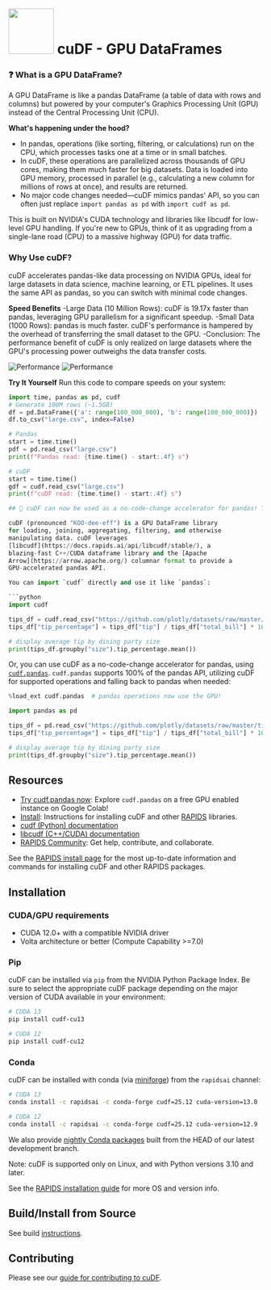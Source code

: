 # <div align="left"><img src="img/rapids_logo.png" width="90px"/>&nbsp;cuDF - GPU DataFrames</div>

### ❓ What is a GPU DataFrame?
A GPU DataFrame is like a pandas DataFrame (a table of data with rows and columns) but powered by your computer's Graphics Processing Unit (GPU) instead of the Central Processing Unit (CPU). 

**What's happening under the hood?**
- In pandas, operations (like sorting, filtering, or calculations) run on the CPU, which processes tasks one at a time or in small batches.
- In cuDF, these operations are parallelized across thousands of GPU cores, making them much faster for big datasets. Data is loaded into GPU memory, processed in parallel (e.g., calculating a new column for millions of rows at once), and results are returned.
- No major code changes needed—cuDF mimics pandas' API, so you can often just replace `import pandas as pd` with `import cudf as pd`.

This is built on NVIDIA's CUDA technology and libraries like libcudf for low-level GPU handling. If you're new to GPUs, think of it as upgrading from a single-lane road (CPU) to a massive highway (GPU) for data traffic.

### Why Use cuDF?
cuDF accelerates pandas-like data processing on NVIDIA GPUs, ideal for large datasets in data science, machine learning, or ETL pipelines. It uses the same API as pandas, so you can switch with minimal code changes.

**Speed Benefits**
-Large Data (10 Million Rows): cuDF is 19.17x faster than pandas, leveraging GPU parallelism for a significant speedup.
-Small Data (1000 Rows): pandas is much faster. cuDF's performance is hampered by the overhead of transferring the small dataset to the GPU.
-Conclusion: The performance benefit of cuDF is only realized on large datasets where the GPU's processing power outweighs the data transfer costs.

![Performance](https://i.ibb.co/0ybhzYMv/Screenshot-2025-10-01-123714.png)
![Performance](https://i.ibb.co/rGhSgX87/Screenshot-2025-10-01-124017.png)

**Try It Yourself**
Run this code to compare speeds on your system:

```python
import time, pandas as pd, cudf
# Generate 100M rows (~1.5GB)
df = pd.DataFrame({'a': range(100_000_000), 'b': range(100_000_000)})
df.to_csv("large.csv", index=False)

# Pandas
start = time.time()
pdf = pd.read_csv("large.csv")
print(f"Pandas read: {time.time() - start:.4f} s")

# cuDF
start = time.time()
gdf = cudf.read_csv("large.csv")
print(f"cuDF read: {time.time() - start:.4f} s")

## 📢 cuDF can now be used as a no-code-change accelerator for pandas! To learn more, see [here](https://rapids.ai/cudf-pandas/)!

cuDF (pronounced "KOO-dee-eff") is a GPU DataFrame library
for loading, joining, aggregating, filtering, and otherwise
manipulating data. cuDF leverages
[libcudf](https://docs.rapids.ai/api/libcudf/stable/), a
blazing-fast C++/CUDA dataframe library and the [Apache
Arrow](https://arrow.apache.org/) columnar format to provide a
GPU-accelerated pandas API.

You can import `cudf` directly and use it like `pandas`:

```python
import cudf

tips_df = cudf.read_csv("https://github.com/plotly/datasets/raw/master/tips.csv")
tips_df["tip_percentage"] = tips_df["tip"] / tips_df["total_bill"] * 100

# display average tip by dining party size
print(tips_df.groupby("size").tip_percentage.mean())
```

Or, you can use cuDF as a no-code-change accelerator for pandas, using
[`cudf.pandas`](https://docs.rapids.ai/api/cudf/stable/cudf_pandas).
`cudf.pandas` supports 100% of the pandas API, utilizing cuDF for
supported operations and falling back to pandas when needed:

```python
%load_ext cudf.pandas  # pandas operations now use the GPU!

import pandas as pd

tips_df = pd.read_csv("https://github.com/plotly/datasets/raw/master/tips.csv")
tips_df["tip_percentage"] = tips_df["tip"] / tips_df["total_bill"] * 100

# display average tip by dining party size
print(tips_df.groupby("size").tip_percentage.mean())
```

## Resources

- [Try cudf.pandas now](https://nvda.ws/rapids-cudf): Explore `cudf.pandas` on a free GPU enabled instance on Google Colab!
- [Install](https://docs.rapids.ai/install): Instructions for installing cuDF and other [RAPIDS](https://rapids.ai) libraries.
- [cudf (Python) documentation](https://docs.rapids.ai/api/cudf/stable/)
- [libcudf (C++/CUDA) documentation](https://docs.rapids.ai/api/libcudf/stable/)
- [RAPIDS Community](https://rapids.ai/learn-more/#get-involved): Get help, contribute, and collaborate.

See the [RAPIDS install page](https://docs.rapids.ai/install) for
the most up-to-date information and commands for installing cuDF
and other RAPIDS packages.

## Installation

### CUDA/GPU requirements

* CUDA 12.0+ with a compatible NVIDIA driver
* Volta architecture or better (Compute Capability >=7.0)

### Pip

cuDF can be installed via `pip` from the NVIDIA Python Package Index.
Be sure to select the appropriate cuDF package depending
on the major version of CUDA available in your environment:

```bash
# CUDA 13
pip install cudf-cu13

# CUDA 12
pip install cudf-cu12
```

### Conda

cuDF can be installed with conda (via [miniforge](https://github.com/conda-forge/miniforge)) from the `rapidsai` channel:

```bash
# CUDA 13
conda install -c rapidsai -c conda-forge cudf=25.12 cuda-version=13.0

# CUDA 12
conda install -c rapidsai -c conda-forge cudf=25.12 cuda-version=12.9
```

We also provide [nightly Conda packages](https://anaconda.org/rapidsai-nightly) built from the HEAD
of our latest development branch.

Note: cuDF is supported only on Linux, and with Python versions 3.10 and later.

See the [RAPIDS installation guide](https://docs.rapids.ai/install) for more OS and version info.

## Build/Install from Source
See build [instructions](CONTRIBUTING.md#setting-up-your-build-environment).

## Contributing

Please see our [guide for contributing to cuDF](CONTRIBUTING.md).
